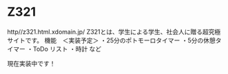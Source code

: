 # Z321
<Z321>
http//z321.html.xdomain.jp/
Z321とは、学生による学生、社会人に贈る超究極サイトです。
機能　＜実装予定＞
・25分のポトモーロタイマー
・5分の休憩タイマー
・ToDo リスト
・時計
など

現在実装中です！

